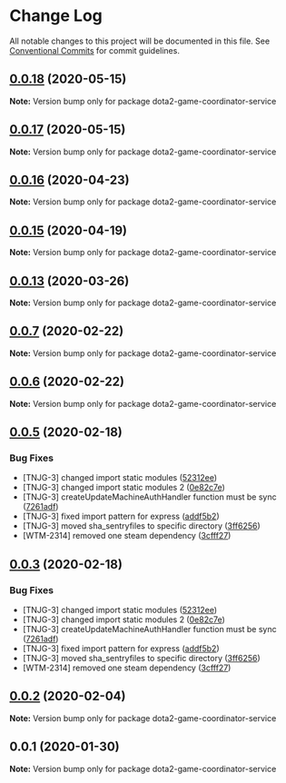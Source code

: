 # Change Log

All notable changes to this project will be documented in this file.
See [Conventional Commits](https://conventionalcommits.org) for commit guidelines.

## [0.0.18](https://bitbucket.org/weplaymedia/frontend/compare/dota2-game-coordinator-service@0.0.16...dota2-game-coordinator-service@0.0.18) (2020-05-15)

**Note:** Version bump only for package dota2-game-coordinator-service






## [0.0.17](https://bitbucket.org/weplaymedia/frontend/compare/dota2-game-coordinator-service@0.0.16...dota2-game-coordinator-service@0.0.17) (2020-05-15)

**Note:** Version bump only for package dota2-game-coordinator-service






## [0.0.16](https://bitbucket.org/weplaymedia/frontend/compare/dota2-game-coordinator-service@0.0.15...dota2-game-coordinator-service@0.0.16) (2020-04-23)

**Note:** Version bump only for package dota2-game-coordinator-service






## [0.0.15](https://bitbucket.org/weplaymedia/frontend/compare/dota2-game-coordinator-service@0.0.14...dota2-game-coordinator-service@0.0.15) (2020-04-19)

**Note:** Version bump only for package dota2-game-coordinator-service





## [0.0.13](https://bitbucket.org/weplaymedia/frontend/compare/dota2-game-coordinator-service@0.0.12...dota2-game-coordinator-service@0.0.13) (2020-03-26)

**Note:** Version bump only for package dota2-game-coordinator-service





## [0.0.7](https://bitbucket.org/weplaymedia/frontend/compare/dota2-game-coordinator-service@0.0.6...dota2-game-coordinator-service@0.0.7) (2020-02-22)

**Note:** Version bump only for package dota2-game-coordinator-service





## [0.0.6](https://bitbucket.org/weplaymedia/frontend/compare/dota2-game-coordinator-service@0.0.5...dota2-game-coordinator-service@0.0.6) (2020-02-22)

**Note:** Version bump only for package dota2-game-coordinator-service






## [0.0.5](https://bitbucket.org/weplaymedia/frontend/compare/dota2-game-coordinator-service@0.0.2...dota2-game-coordinator-service@0.0.5) (2020-02-18)


### Bug Fixes

* [TNJG-3] changed import static modules ([52312ee](https://bitbucket.org/weplaymedia/frontend/commits/52312ee813a1a25528c958d7417023c7b2e2d881))
* [TNJG-3] changed import static modules 2 ([0e82c7e](https://bitbucket.org/weplaymedia/frontend/commits/0e82c7e4ab72119990f56397d4edaedec912687d))
* [TNJG-3] createUpdateMachineAuthHandler function must be sync ([7261adf](https://bitbucket.org/weplaymedia/frontend/commits/7261adf1453b0d5b5ff1df60b89b001b88e3e365))
* [TNJG-3] fixed import pattern for express ([addf5b2](https://bitbucket.org/weplaymedia/frontend/commits/addf5b2ada8a53d49116eee26afa069130ba37f1))
* [TNJG-3] moved sha_sentryfiles to specific directory ([3ff6256](https://bitbucket.org/weplaymedia/frontend/commits/3ff625682fb564a7e1a845da781e7decbb52b743))
* [WTM-2314] removed one steam dependency ([3cfff27](https://bitbucket.org/weplaymedia/frontend/commits/3cfff27fb25254411c689fcec26f1c4963029a65))





## [0.0.3](https://bitbucket.org/weplaymedia/frontend/compare/dota2-game-coordinator-service@0.0.2...dota2-game-coordinator-service@0.0.3) (2020-02-18)


### Bug Fixes

* [TNJG-3] changed import static modules ([52312ee](https://bitbucket.org/weplaymedia/frontend/commits/52312ee813a1a25528c958d7417023c7b2e2d881))
* [TNJG-3] changed import static modules 2 ([0e82c7e](https://bitbucket.org/weplaymedia/frontend/commits/0e82c7e4ab72119990f56397d4edaedec912687d))
* [TNJG-3] createUpdateMachineAuthHandler function must be sync ([7261adf](https://bitbucket.org/weplaymedia/frontend/commits/7261adf1453b0d5b5ff1df60b89b001b88e3e365))
* [TNJG-3] fixed import pattern for express ([addf5b2](https://bitbucket.org/weplaymedia/frontend/commits/addf5b2ada8a53d49116eee26afa069130ba37f1))
* [TNJG-3] moved sha_sentryfiles to specific directory ([3ff6256](https://bitbucket.org/weplaymedia/frontend/commits/3ff625682fb564a7e1a845da781e7decbb52b743))
* [WTM-2314] removed one steam dependency ([3cfff27](https://bitbucket.org/weplaymedia/frontend/commits/3cfff27fb25254411c689fcec26f1c4963029a65))





## [0.0.2](https://bitbucket.org/weplaymedia/frontend/compare/dota2-game-coordinator-service@0.0.1...dota2-game-coordinator-service@0.0.2) (2020-02-04)

**Note:** Version bump only for package dota2-game-coordinator-service






## 0.0.1 (2020-01-30)

**Note:** Version bump only for package dota2-game-coordinator-service
